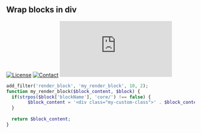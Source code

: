 ## Wrap blocks in div
[![License](https://img.shields.io/github/license/dedewiweka/snippets?color=brightgreen)](https://github.com/dedewiweka/snippets/blob/main/LICENSE) [![Contact](https://img.shields.io/badge/contact-Dede%20Wiweka-orange)](https://dede.wiweka.com/development) ![File size](https://img.shields.io/github/size/dedewiweka/snippets/wrap_core_blocks_in_div.md) 
```php
add_filter('render_block', 'my_render_block', 10, 2);
function my_render_block($block_content, $block) {
  if(strpos($block['blockName'], 'core/') !== false) {
		$block_content = '<div class="my-custom-class">' . $block_content . '</div>';
  }
  
  return $block_content;
}
```